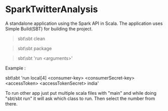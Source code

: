 SparkTwitterAnalysis
====================

A standalone application using the Spark API in Scala. The application uses Simple Build(SBT) for building the project.

>sbt\sbt clean

>sbt\sbt package 

>sbt\sbt 'run \<arguments\>'

Example : 

sbt\sbt 'run local[4] \<consumer-key\> \<consumerSecret-key\> \<accessToken\> \<accessTokenSecret\> india'


To run other app just put multiple scala files with "main" and while doing "sbt/sbt run" it will ask which class to run. Then select the number from there.
